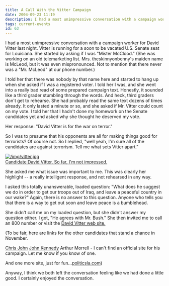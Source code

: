 ```yaml
---
title: A Call With the Vitter Campaign
date: 2004-09-23 11:19
description: I had a most unimpressive conversation with a campaign worker for David Vitter last night.  Vitter is running for a soon to be vacated U.S. Senate seat for Louisiana.  She started by asking if I was "Mister McClood."  (She was working on an old telemarketing list.  Mrs. theskinnyonbenny's maiden name is McLeod, but it was even mispronounced.  Not to mention that there never was a "Mr. McLeod" at our phone number.)
tags: current-events
id: 63
---
```

I had a most unimpressive conversation with a campaign worker for David Vitter last night.  Vitter is running for a soon to be vacated U.S. Senate seat for Louisiana.  She started by asking if I was "Mister McClood."  (She was working on an old telemarketing list.  Mrs. theskinnyonbenny's maiden name is McLeod, but it was even mispronounced.  Not to mention that there never was a "Mr. McLeod" at our phone number.)

I told her that there was nobody by that name here and started to hang up when she asked if I was a registered voter.  I told her I was, and she went into a really bad read of some prepared campaign text.  Honestly, it sounded like a third grader stumbling through the words.  And heck, third graders don't get to rehearse.  She had probably read the same text dozens of times already.  It only lasted a minute or so, and she asked if Mr. Vitter could count on my vote.  I told her that I hadn't done my homework on the Senate candidates yet and asked why she thought he deserved my vote.

Her response:  "David Vitter is for the war on terror."

So I was to presume that his opponents are all for making things good for terrorists?  Of course not.  So I replied, "well yeah, I'm sure all of the candidates are against terrorism.  Tell me what sets Vitter apart."

<a class="lightview alignright" href="/img/vitter.jpg" data-lightview-caption="Candidate David Vitter.  So far, I'm not impressed." data-lightview-group="group1" style="width:350px;"><img src="/img/vitter.jpg" alt="/img/vitter.jpg"><br><span class="caption">Candidate David Vitter.  So far, I'm not impressed.</span></a>

She asked me what issue was important to me.  This was clearly her highlight -- a really intelligent response, and not rehearsed in any way.

I asked this totally unanswerable, loaded question:  "What does he suggest we do in order to get our troops out of Iraq, and leave a peaceful country in our wake?"  Again, there is no answer to this question.  Anyone who tells you that there is a way to get out soon and leave peace is a bumblehead.

She didn't call me on my loaded question, but she didn't answer my question either.  I got, "He agrees with Mr. Bush."  She then invited me to call an 800 number or visit the <a href="http://davidvitter.com/" class="mainbox" frame="_blank">David Vitter web site.</a>  

(To be fair, here are links for the other candidates that stand a chance in November.

<a href="http://www.chrisjohn.com/" class="mainbox" frame="_blank">Chris John</a>
<a href="http://www.johnkennedy.com/" class="mainbox" frame="_blank">John Kennedy</a>
Arthur Morrell - I can't find an official site for his campaign.  Let me know if you know of one.

And one more site, just for fun...<a href="http://politicsla.com/" class="mainbox" frame="_blank">politicsla.com</a>)

Anyway, I think we both left the conversation feeling like we had done a little good.  I certainly enjoyed the conversation.

